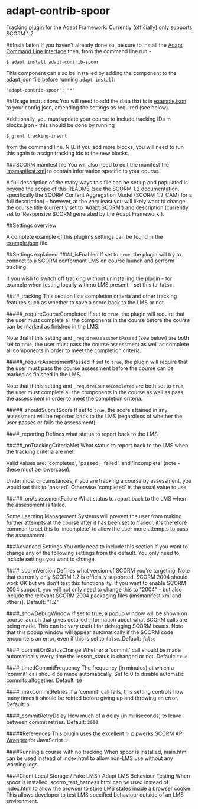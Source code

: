 adapt-contrib-spoor
===================
Tracking plugin for the Adapt Framework. Currently (officially) only supports SCORM 1.2

##Installation
If you haven't already done so, be sure to install the [Adapt Command Line Interface](https://github.com/adaptlearning/adapt-cli) then, from the command line run:-
```
$ adapt install adapt-contrib-spoor
```

This component can also be installed by adding the component to the adapt.json file before running `adapt install`:
```
"adapt-contrib-spoor": "*"
```

##Usage instructions
You will need to add the data that is in [example.json](example.json) to your config.json, amending the settings as required (see below).

Additionally, you must update your course to include tracking IDs in blocks.json - this should be done by running
```
$ grunt tracking-insert
```
from the command line. N.B. if you add more blocks, you will need to run this again to assign tracking ids to the new blocks.

###SCORM manifest file
You will also need to edit the manifest file [imsmanifest.xml](required/imsmanifest.xml) to contain information specific to your course.

A full description of the many ways this file can be set up and populated is beyond the scope of this README (see the [SCORM 1.2 documentation](http://www.adlnet.gov/resources/scorm-1-2-specification/), specifically the SCORM Content Aggregation Model (SCORM_1.2_CAM) for a full description) - however, at the very least you will likely want to change the course title (currently set to 'Adapt SCORM') and description (currently set to 'Responsive SCORM generated by the Adapt Framework').

##Settings overview
 
A complete example of this plugin's settings can be found in the [example.json](example.json) file.

##Settings explained
####_isEnabled
If set to `true`, the plugin will try to connect to a SCORM conformant LMS on course launch and perform tracking.

If you wish to switch off tracking without uninstalling the plugin - for example when testing locally with no LMS present - set this to `false`.

####_tracking
This section lists completion criteria and other tracking features such as whether to save a score back to the LMS or not.

#####_requireCourseCompleted
If set to `true`, the plugin will require that the user must complete all the components in the course before the course can be marked as finished in the LMS.

Note that if this setting and `_requireAssessmentPassed` (see below) are both set to `true`, the user must pass the course assessment as well as complete all components in order to meet the completion criteria.

#####_requireAssessmentPassed
If set to `true`, the plugin will require that the user must pass the course assessment before the course can be marked as finished in the LMS.

Note that if this setting and `_requireCourseCompleted` are both set to `true`, the user must complete all the components in the course as well as pass the assessment in order to meet the completion criteria.

#####_shouldSubmitScore
If set to `true`, the score attained in any assessment will be reported back to the LMS (regardless of whether the user passes or fails the assessment).

####_reporting
Defines what status to report back to the LMS

#####_onTrackingCriteriaMet
What status to report back to the LMS when the tracking criteria are met.

Valid values are: 'completed', 'passed', 'failed', and 'incomplete' (note - these must be lowercase).

Under most circumstances, if you are tracking a course by assessment, you would set this to 'passed'. Otherwise 'completed' is the usual value to use.

#####_onAssessmentFailure
What status to report back to the LMS when the assessment is failed.

Some Learning Management Systems will prevent the user from making further attempts at the course after it has been set to 'failed', it's therefore common to set this to 'incomplete' to allow the user more attempts to pass the assessment.

###Advanced Settings
You only need to include this section if you want to change any of the following settings from the default. You only need to include settings you want to change.

####_scormVersion
Defines what version of SCORM you're targeting. Note that currently only SCORM 1.2 is officially supported. SCORM 2004 should work OK but we don't test this functionality. If you want to enable SCORM 2004 support, you will not only need to change this to "2004" - but also include the relevant SCORM 2004 packaging files (imsmanifest.xml and others).
Default: "1.2"

####_showDebugWindow
If set to true, a popup window will be shown on course launch that gives detailed information about what SCORM calls are being made. This can be very useful for debugging SCORM issues. Note that this popup window will appear automatically if the SCORM code encounters an error, even if this is set to ```false```.
Default: `false`

####_commitOnStatusChange
Whether a 'commit' call should be made automatically every time the lesson_status is changed or not.
Default: `true`

####_timedCommitFrequency
The frequency (in minutes) at which a 'commit' call should be made automatically. Set to 0 to disable automatic commits altogether.
Default: `10`

####_maxCommitRetries
If a 'commit' call fails, this setting controls how many times it should be retried before giving up and throwing an error.
Default: `5`

####_commitRetryDelay
How much of a delay (in milliseconds) to leave between commit retries.
Default: `2000`

#####References
This plugin uses the excellent :sparkles: [pipwerks SCORM API Wrapper](https://github.com/pipwerks/scorm-api-wrapper/) for JavaScript :sparkles:

####Running a course with no tracking
When spoor is installed, main.html can be used instead of index.html to allow non-LMS use without any warning logs.

####Client Local Storage / Fake LMS / Adapt LMS Behaviour Testing
When spoor is installed, scorm_test_harness.html can be used instead of index.html to allow the browser to store LMS states inside a browser cookie. This allows developer to test LMS specified behaviour outside of an LMS environment.